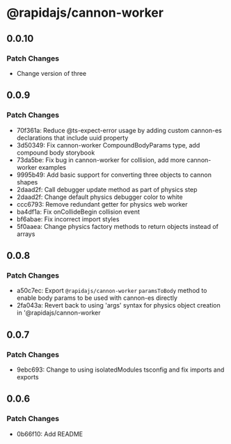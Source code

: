 # @rapidajs/cannon-worker

## 0.0.10

### Patch Changes

- Change version of three

## 0.0.9

### Patch Changes

- 70f361a: Reduce @ts-expect-error usage by adding custom cannon-es declarations that include uuid property
- 3d50349: Fix cannon-worker CompoundBodyParams type, add compound body storybook
- 73da5be: Fix bug in cannon-worker for collision, add more cannon-worker examples
- 9995b49: Add basic support for converting three objects to cannon shapes
- 2daad2f: Call debugger update method as part of physics step
- 2daad2f: Change default physics debugger color to white
- ccc6793: Remove redundant getter for physics web worker
- ba4df1a: Fix onCollideBegin collision event
- bf6abae: Fix incorrect import styles
- 5f0aaea: Change physics factory methods to return objects instead of arrays

## 0.0.8

### Patch Changes

- a50c7ec: Export `@rapidajs/cannon-worker` `paramsToBody` method to enable body params to be used with cannon-es directly
- 2fa043a: Revert back to using 'args' syntax for physics object creation in '@rapidajs/cannon-worker

## 0.0.7

### Patch Changes

- 9ebc693: Change to using isolatedModules tsconfig and fix imports and exports

## 0.0.6

### Patch Changes

- 0b66f10: Add README
